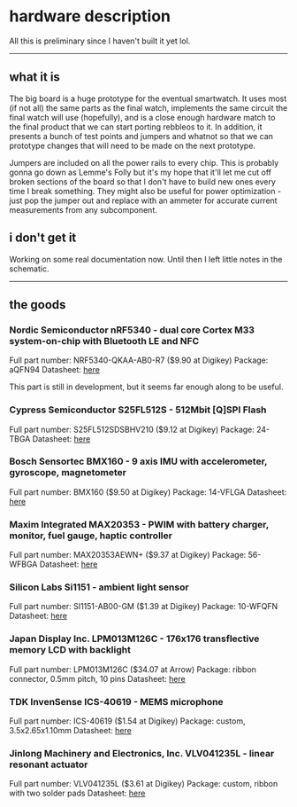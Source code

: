 # hardware description

All this is preliminary since I haven't built it yet lol.

---

## what it is

The big board is a huge prototype for the eventual smartwatch. It uses most (if not all) the same parts as the final watch, implements the same circuit the final watch will use (hopefully), and is a close enough hardware match to the final product that we can start porting rebbleos to it. In addition, it presents a bunch of test points and jumpers and whatnot so that we can prototype changes that will need to be made on the next prototype.

Jumpers are included on all the power rails to every chip. This is probably gonna go down as Lemme's Folly but it's my hope that it'll let me cut off broken sections of the board so that I don't have to build new ones every time I break something. They might also be useful for power optimization - just pop the jumper out and replace with an ammeter for accurate current measurements from any subcomponent.

## i don't get it

Working on some real documentation now. Until then I left little notes in the schematic.

---

## the goods

### Nordic Semiconductor nRF5340 - dual core Cortex M33 system-on-chip with Bluetooth LE and NFC

Full part number: NRF5340-QKAA-AB0-R7 ($9.90 at Digikey)
Package: aQFN94
Datasheet: [here](../common/datasheets/nRF5340_OPS_v0.5.1.pdf)

This part is still in development, but it seems far enough along to be useful. 

### Cypress Semiconductor S25FL512S - 512Mbit [Q]SPI Flash

Full part number: S25FL512SDSBHV210 ($9.12 at Digikey)
Package: 24-TBGA
Datasheet: [here](../common/datasheets/002-00488_S25FS512S_512_Mb_1.8_V_Serial_Peripheral_Interface_with_Multi-I_O_Non-Volatile_Flash.pdf)

### Bosch Sensortec BMX160 - 9 axis IMU with accelerometer, gyroscope, magnetometer

Full part number: BMX160 ($9.50 at Digikey)
Package: 14-VFLGA
Datasheet: [here](../common/datasheets/bst-bmx160-ds0001.pdf)

### Maxim Integrated MAX20353 - PWIM with battery charger, monitor, fuel gauge, haptic controller

Full part number: MAX20353AEWN+ ($9.37 at Digikey)
Package: 56-WFBGA
Datasheet: [here](../common/datasheets/MAX20353.pdf)

### Silicon Labs Si1151 - ambient light sensor

Full part number: SI1151-AB00-GM ($1.39 at Digikey)
Package: 10-WFQFN
Datasheet: [here](../common/datasheets/si115x-datasheet.pdf)

### Japan Display Inc. LPM013M126C - 176x176 transflective memory LCD with backlight

Full part number: LPM013M126C ($34.07 at Arrow)
Package: ribbon connector, 0.5mm pitch, 10 pins
Datasheet: [here](../common/datasheets/5lpm013m126c_specification_ver03.pdf)

### TDK InvenSense ICS-40619 - MEMS microphone

Full part number: ICS-40619 ($1.54 at Digikey)
Package: custom, 3.5x2.65x1.10mm 
Datasheet: [here](../common/datasheets/ICS-40619-Datasheet.pdf)

### Jinlong Machinery and Electronics, Inc. VLV041235L - linear resonant actuator

Full part number: VLV041235L ($3.61 at Digikey)
Package: custom, ribbon with two solder pads
Datasheet: [here](../common/datasheets/VLV041235L.pdf)
